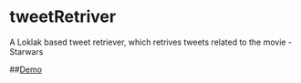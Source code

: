 # tweetRetriver
A Loklak based  tweet retriever, which retrives tweets related to the movie - Starwars

##[Demo](http://gci.yathannsh.com/tweetr/)
